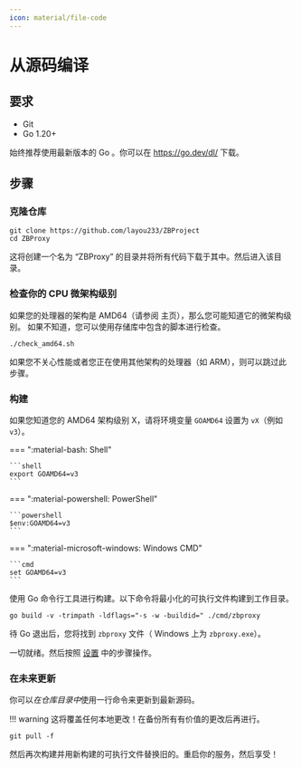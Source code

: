 ```yaml
---
icon: material/file-code
---
```


# 从源码编译

## 要求

- Git
- Go 1.20+

始终推荐使用最新版本的 Go 。你可以在 https://go.dev/dl/ 下载。

## 步骤

### 克隆仓库

```shell
git clone https://github.com/layou233/ZBProject
cd ZBProxy
```

这将创建一个名为 “ZBProxy” 的目录并将所有代码下载于其中。然后进入该目录。

### 检查你的 CPU 微架构级别

如果您的处理器的架构是 AMD64（请参阅 主页），那么您可能知道它的微架构级别。
如果不知道，您可以使用存储库中包含的脚本进行检查。
```shell
./check_amd64.sh
```
如果您不关心性能或者您正在使用其他架构的处理器（如 ARM），则可以跳过此步骤。

### 构建

如果您知道您的 AMD64 架构级别 X，请将环境变量 `GOAMD64` 设置为 `vX`（例如 `v3`）。


=== ":material-bash: Shell"

    ```shell
    export GOAMD64=v3
    ```

=== ":material-powershell: PowerShell"

    ```powershell
    $env:GOAMD64=v3
    ```

=== ":material-microsoft-windows: Windows CMD"

    ```cmd
    set GOAMD64=v3
    ```

使用 Go 命令行工具进行构建。以下命令将最小化的可执行文件构建到工作目录。

```shell
go build -v -trimpath -ldflags="-s -w -buildid=" ./cmd/zbproxy
```

待 Go 退出后，您将找到 `zbproxy` 文件（ Windows 上为 `zbproxy.exe`）。

一切就绪。然后按照 [设置](../setup) 中的步骤操作。

### 在未来更新

你可以*在仓库目录中*使用一行命令来更新到最新源码。

!!! warning 
    这将覆盖任何本地更改！在备份所有有价值的更改后再进行。

```shell
git pull -f
```

然后再次构建并用新构建的可执行文件替换旧的。重启你的服务，然后享受！
